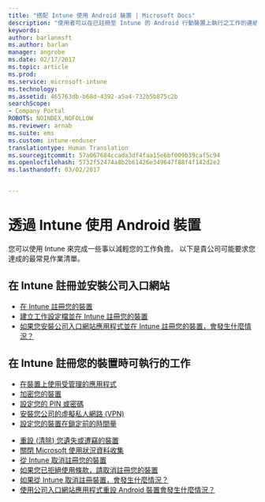 ```yaml
---
title: "搭配 Intune 使用 Android 裝置 | Microsoft Docs"
description: "使用者可以在已註冊至 Intune 的 Android 行動裝置上執行之工作的連結清單"
keywords: 
author: barlanmsft
ms.author: barlan
manager: angrobe
ms.date: 02/17/2017
ms.topic: article
ms.prod: 
ms.service: microsoft-intune
ms.technology: 
ms.assetid: 465763db-b68d-4392-a5a4-732b5b875c2b
searchScope:
- Company Portal
ROBOTS: NOINDEX,NOFOLLOW
ms.reviewer: arnab
ms.suite: ems
ms.custom: intune-enduser
translationtype: Human Translation
ms.sourcegitcommit: 57a067684ccada3df4faa15e6bf009b39caf5c94
ms.openlocfilehash: 5732f52474a8b2b61426e349647f88f4f142d2e2
ms.lasthandoff: 03/02/2017


---
```



# <a name="using-your-android-device-with-intune"></a>透過 Intune 使用 Android 裝置

您可以使用 Intune 來完成一些事以減輕您的工作負擔。 以下是貴公司可能要求您達成的最常見作業清單。

## <a name="enrolling-into-intune-and-installing-the-company-portal"></a>在 Intune 註冊並安裝公司入口網站

- [在 Intune 註冊您的裝置](enroll-your-device-in-Intune-android.md)
- [建立工作設定檔並在 Intune 註冊您的裝置](create-a-work-profile-and-enroll-your-device-in-intune-android.md)
- [如果您安裝公司入口網站應用程式並在 Intune 註冊您的裝置，會發生什麼情況？](what-happens-if-you-install-the-company-portal-app-and-enroll-your-device-in-intune-android.md)

## <a name="things-you-can-do-when-your-device-is-enrolled-in-intune"></a>在 Intune 註冊您的裝置時可執行的工作

- [在裝置上使用受管理的應用程式](use-managed-apps-on-your-device-android.md)
- [加密您的裝置](encrypt-your-device-android.md)
- [設定您的 PIN 或密碼](set-your-pin-or-password-android.md)
- [安裝您公司的虛擬私人網路 (VPN)](install-your-companys-virtual-private-network-VPN-android.md)
- [設定您的裝置在鎖定前的時間量](set-the-amount-of-time-before-your-device-is-locked-android.md)
<!--- [Reset (erase) your lost or stolen device](reset-erase-your-lost-or-stolen-device-android.md)-->
- [重設 (清除) 您遺失或遭竊的裝置](reset-erase-your-device-cpwebsite.md)
- [關閉 Microsoft 使用狀況資料收集](turn-off-microsoft-usage-data-collection-android.md)
- [從 Intune 取消註冊您的裝置](unenroll-your-device-from-intune-android.md)
- [如果您已拒絕使用條款，請取消註冊您的裝置](unenroll-your-device-from-intune-if-you-declined-terms-of-use-android.md)
- [如果從 Intune 取消註冊裝置，會發生什麼情況？](what-happens-if-you-unenroll-your-device-from-intune-android.md)
- [使用公司入口網站應用程式重設 Android 裝置會發生什麼情況？](what-happens-if-you-reset-your-device-using-the-company-portal-android.md)
<!--- - [What is the Rights Management sharing app?](what-is-the-rms-sharing-app-android.md) --->

